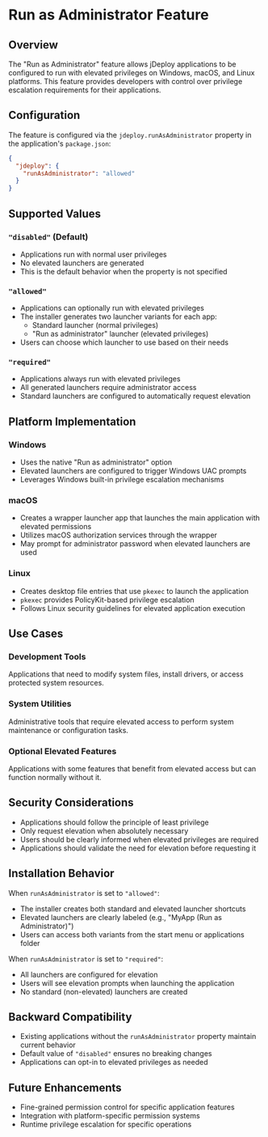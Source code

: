 # Run as Administrator Feature

## Overview

The "Run as Administrator" feature allows jDeploy applications to be configured to run with elevated privileges on Windows, macOS, and Linux platforms. This feature provides developers with control over privilege escalation requirements for their applications.

## Configuration

The feature is configured via the `jdeploy.runAsAdministrator` property in the application's `package.json`:

```json
{
  "jdeploy": {
    "runAsAdministrator": "allowed"
  }
}
```

## Supported Values

### `"disabled"` (Default)
- Applications run with normal user privileges
- No elevated launchers are generated
- This is the default behavior when the property is not specified

### `"allowed"`
- Applications can optionally run with elevated privileges
- The installer generates two launcher variants for each app:
  - Standard launcher (normal privileges)
  - "Run as administrator" launcher (elevated privileges)
- Users can choose which launcher to use based on their needs

### `"required"`
- Applications always run with elevated privileges
- All generated launchers require administrator access
- Standard launchers are configured to automatically request elevation

## Platform Implementation

### Windows
- Uses the native "Run as administrator" option
- Elevated launchers are configured to trigger Windows UAC prompts
- Leverages Windows built-in privilege escalation mechanisms

### macOS
- Creates a wrapper launcher app that launches the main application with elevated permissions
- Utilizes macOS authorization services through the wrapper
- May prompt for administrator password when elevated launchers are used

### Linux
- Creates desktop file entries that use `pkexec` to launch the application
- `pkexec` provides PolicyKit-based privilege escalation
- Follows Linux security guidelines for elevated application execution

## Use Cases

### Development Tools
Applications that need to modify system files, install drivers, or access protected system resources.

### System Utilities
Administrative tools that require elevated access to perform system maintenance or configuration tasks.

### Optional Elevated Features
Applications with some features that benefit from elevated access but can function normally without it.

## Security Considerations

- Applications should follow the principle of least privilege
- Only request elevation when absolutely necessary
- Users should be clearly informed when elevated privileges are required
- Applications should validate the need for elevation before requesting it

## Installation Behavior

When `runAsAdministrator` is set to `"allowed"`:
- The installer creates both standard and elevated launcher shortcuts
- Elevated launchers are clearly labeled (e.g., "MyApp (Run as Administrator)")
- Users can access both variants from the start menu or applications folder

When `runAsAdministrator` is set to `"required"`:
- All launchers are configured for elevation
- Users will see elevation prompts when launching the application
- No standard (non-elevated) launchers are created

## Backward Compatibility

- Existing applications without the `runAsAdministrator` property maintain current behavior
- Default value of `"disabled"` ensures no breaking changes
- Applications can opt-in to elevated privileges as needed

## Future Enhancements

- Fine-grained permission control for specific application features
- Integration with platform-specific permission systems
- Runtime privilege escalation for specific operations